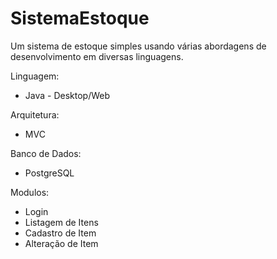 # SistemaEstoque

Um sistema de estoque simples usando várias abordagens de desenvolvimento em diversas linguagens.

Linguagem:

 - Java - Desktop/Web

Arquitetura:

 - MVC
 
 Banco de Dados:

 - PostgreSQL
 
 
Modulos:

 - Login
 - Listagem de Itens
 - Cadastro de Item
 - Alteração de Item
